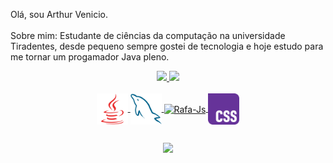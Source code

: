 Olá, sou Arthur Venicio.                                                                                                                                           <br>                                                                                                                                                                                                                                                                                                                                                                                                                                                
Sobre mim: Estudante de ciências da computação na universidade Tiradentes, desde pequeno sempre gostei de tecnologia e hoje estudo para me tornar um progamador Java pleno.
<br>
	
 <div align="center">
  <a href="https://github.com/ArthurVenicio03">
  <img height="180em" src="https://github-readme-stats.vercel.app/api?username=ArthurVenicio03&show_icons=true&theme=dracula&include_all_commits=true&count_private=true"/>
  <img height="180em" src="https://github-readme-stats.vercel.app/api/top-langs/?username=ArthurVenicio03&layout=compact&langs_count=7&theme=dracula"/>
  <div style="display: inline_block"><br>
  <img align="center" alt="Rafa-Js" height="50" width="50" src="https://raw.githubusercontent.com/devicons/devicon/master/icons/java/java-plain.svg">
  <img align="center" alt="Rafa-Js" height="50" width="50" src="https://raw.githubusercontent.com/devicons/devicon/master/icons/mysql/mysql-plain.svg">
  <img align="center" alt="Rafa-Js" height="50" width="50" src="https://raw.githubusercontent.com/devicons/devicon/master/icons//html/html-plain.svg">
  <img align="center" alt="Rafa-Js" height="50" width="50" src="https://raw.githubusercontent.com/devicons/devicon/master/icons/css/css-plain.svg">
  
</div>


  


##
 
<div>

  <a href="https://instagram.com/77Arthurr" target="_blank"><img src="https://img.shields.io/badge/-Instagram-%23E4405F?style=for-the- badge&logo=instagram&logoColor=white" target="_blank"></a>
 	
</div>
